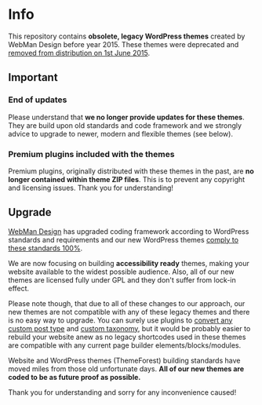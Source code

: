 # Info

This repository contains **obsolete, legacy WordPress themes** created by WebMan Design before year 2015. These themes were deprecated and [removed from distribution on 1st June 2015](https://www.facebook.com/webmandesigneu/posts/975621742461627).


## Important

### End of updates

Please understand that **we no longer provide updates for these themes**. They are build upon old standards and code framework and we strongly advice to upgrade to newer, modern and flexible themes (see below). 

### Premium plugins included with the themes

Premium plugins, originally distributed with these themes in the past, are **no longer contained within theme ZIP files**. This is to prevent any copyright and licensing issues. Thank you for understanding!


## Upgrade

[WebMan Design](https://www.webmandesign.eu/) has upgraded coding framework according to WordPress standards and requirements and our new WordPress themes [comply to these standards 100%](http://themecheck.org/score/wordpress-theme-icelander-v1_0_0.html).

We are now focusing on building **accessibility ready** themes, making your website available to the widest possible audience. Also, all of our new themes are licensed fully under GPL and they don't suffer from lock-in effect.

Please note though, that due to all of these changes to our approach, our new themes are not compatible with any of these legacy themes and there is no easy way to upgrade. You can surely use plugins to [convert any custom post type](https://wordpress.org/plugins/convert-post-types/) and [custom taxonomy](https://wordpress.org/plugins/taxonomy-converter/), but it would be probably easier to rebuild your website anew as no legacy shortcodes used in these themes are compatible with any current page builder elements/blocks/modules.

Website and WordPress themes (ThemeForest) building standards have moved miles from those old unfortunate days. **All of our new themes are coded to be as future proof as possible.**

Thank you for understanding and sorry for any inconvenience caused!